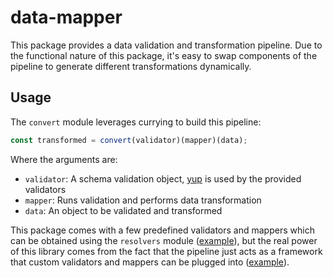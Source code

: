 # data-mapper
This package provides a data validation and transformation pipeline. Due to the functional nature of this package, it's easy to swap components of the pipeline to generate different transformations dynamically.

## Usage
The `convert` module leverages currying to build this pipeline:
```js
const transformed = convert(validator)(mapper)(data);
```
Where the arguments are:
- `validator`: A schema validation object, [yup](https://github.com/jquense/yup) is used by the provided validators
- `mapper`: Runs validation and performs data transformation
- `data`: An object to be validated and transformed

This package comes with a few predefined validators and mappers which can be obtained using the `resolvers` module ([example](examples/simple.js)), but the real power of this library comes from the fact that the pipeline just acts as a framework that custom validators and mappers can be plugged into ([example](examples/custom.js)).

